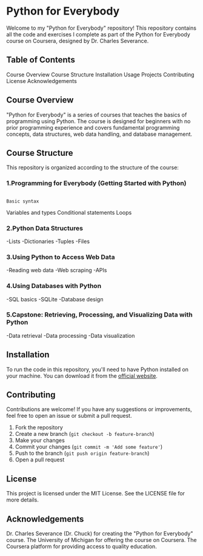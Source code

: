 # Python for Everybody


Welcome to my "Python for Everybody" repository! 
This repository contains all the code and exercises I complete as part of the Python for Everybody course on Coursera, designed by Dr. Charles Severance.

## Table of Contents
  Course Overview
  Course Structure
  Installation
  Usage
  Projects
  Contributing
  License
  Acknowledgements


## Course Overview
"Python for Everybody" is a series of courses that teaches the basics of programming using Python.
The course is designed for beginners with no prior programming experience and covers fundamental programming concepts, data structures, web data handling, and database management.


## Course Structure
This repository is organized according to the structure of the course:

### 1.Programming for Everybody (Getting Started with Python)
                                                                                                               Basic syntax
Variables and types
Conditional statements
Loops
  
### 2.Python Data Structures
  -Lists
  -Dictionaries
  -Tuples
  -Files

### 3.Using Python to Access Web Data
  -Reading web data
  -Web scraping
  -APIs

### 4.Using Databases with Python
  -SQL basics
  -SQLite
  -Database design

### 5.Capstone: Retrieving, Processing, and Visualizing Data with Python  
  -Data retrieval
  -Data processing
  -Data visualization


## Installation

To run the code in this repository, you'll need to have Python installed on your machine. 
You can download it from the [official website](https://www.python.org/downloads/).

## Contributing

Contributions are welcome! If you have any suggestions or improvements, feel free to open an issue or submit a pull request.

1. Fork the repository
2. Create a new branch (`git checkout -b feature-branch`)
3. Make your changes
4. Commit your changes (`git commit -m 'Add some feature'`)
5. Push to the branch (`git push origin feature-branch`)
6. Open a pull request


## License
This project is licensed under the MIT License. See the LICENSE file for more details.

## Acknowledgements

Dr. Charles Severance (Dr. Chuck) for creating the "Python for Everybody" course.
The University of Michigan for offering the course on Coursera.
The Coursera platform for providing access to quality education.
